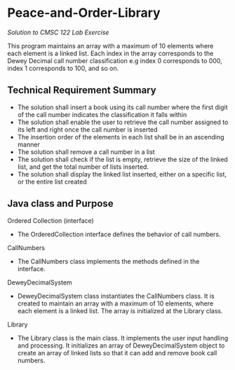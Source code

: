 # Peace-and-Order-Library
_Solution to CMSC 122 Lab Exercise_

This program maintains an array with a maximum of 10 elements where each element is a linked list. 
Each index in the array corresponds to the Dewey Decimal call number classification e.g index 0 
corresponds to 000, index 1 corresponds to 100, and so on.


## Technical Requirement Summary
* The solution shall insert a book using its call number where the first digit of the 
call number indicates the classification it falls within
* The solution shall enable the user to retrieve the call number assigned to its left 
and right once the call number is inserted
* The insertion order of the elements in each list shall be in an ascending manner
* The solution shall remove a call number in a list
* The solution shall check if the list is empty, retrieve the size of the linked list, and 
get the total number of lists inserted.
* The solution shall display the linked list inserted, either on a specific list, or the 
entire list created


## Java class and Purpose

Ordered Collection (interface)
* The OrderedCollection interface defines the behavior of call numbers.

CallNumbers 
* The CallNumbers class implements the methods defined in the interface. 

DeweyDecimalSystem 
* DeweyDecimalSystem class instantiates the CallNumbers class. It is created to maintain an array with a maximum of 10 elements, 
where each element is a linked list. The array is initialized at the Library class.

Library 
* The Library class is the main class. It implements the user input handling and processing. It initializes an array of 
DeweyDecimalSystem object to create an array of linked lists so that it can add and remove book call numbers.
